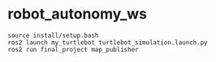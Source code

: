 # robot_autonomy_ws


```shell
source install/setup.bash
ros2 launch my_turtlebot turtlebot_simulation.launch.py
ros2 run final_project map_publisher
```
